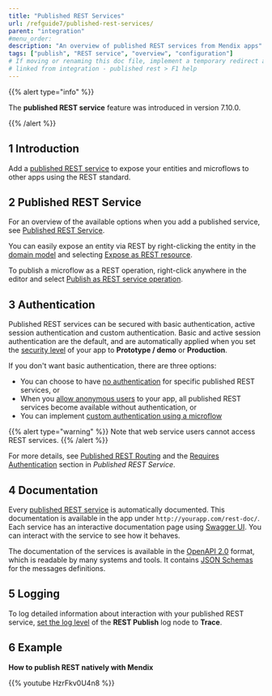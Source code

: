 ```yaml
---
title: "Published REST Services"
url: /refguide7/published-rest-services/
parent: "integration"
#menu_order:
description: "An overview of published REST services from Mendix apps"
tags: ["publish", "REST service", "overview", "configuration"]
# If moving or renaming this doc file, implement a temporary redirect and let the respective team know they should update the URL in the product. See Mapping to Products for more details.
# linked from integration - published rest > F1 help
---
```


{{% alert type="info" %}}

The **published REST service** feature was introduced in version 7.10.0.

{{% /alert %}}

## 1 Introduction

Add a [published REST service](/refguide7/published-rest-service/) to expose your entities and microflows to other apps using the REST standard.

## 2 Published REST Service

For an overview of the available options when you add a published service, see [Published REST Service](/refguide7/published-rest-service/).

You can easily expose an entity via REST by right-clicking the entity in the [domain model](/refguide7/domain-model/) and selecting [Expose as REST resource](/refguide7/generate-rest-resource/).

To publish a microflow as a REST operation, right-click anywhere in the editor and select [Publish as REST service operation](/refguide7/publish-microflow-as-rest-operation/).

## <a name="authorization"></a>3 Authentication

Published REST services can be secured with basic authentication, active session authentication and custom authentication. Basic and active session authentication are the default, and are automatically applied when you set the [security level](/refguide7/project-security/) of your app to **Prototype / demo**  or **Production**.

If you don't want basic authentication, there are three options:

* You can choose to have [no authentication](/refguide7/published-rest-service/#authentication) for specific published REST services, or
* When you [allow anonymous users](/refguide7/project-security/#anonymous-users) to your app, all published REST services become available without authentication, or
* You can implement [custom authentication using a microflow](/refguide7/published-rest-service/#authentication-microflow)

{{% alert type="warning" %}}
Note that web service users cannot access REST services.
{{% /alert %}}

For more details, see [Published REST Routing](/refguide7/published-rest-routing/) and the [Requires Authentication](/refguide7/published-rest-service/#authentication) section in *Published REST Service*.

## <a name="interactive-documentation"></a>4 Documentation

Every [published REST service](/refguide7/published-rest-service/) is automatically documented. This documentation is available in the app under `http://yourapp.com/rest-doc/`. Each service has an interactive documentation page using [Swagger UI](https://swagger.io/swagger-ui/). You can interact with the service to see how it behaves.

The documentation of the services is available in the [OpenAPI 2.0](/refguide7/open-api/) format, which is readable by many systems and tools. It contains [JSON Schemas](/refguide7/published-rest-service-json-schema/) for the messages definitions.

## 5 Logging

To log detailed information about interaction with your published REST service, [set the log level](/refguide7/logging/) of the **REST Publish** log node to **Trace**.

## 6 Example

**How to publish REST natively with Mendix**

{{% youtube HzrFkv0U4n8 %}}
